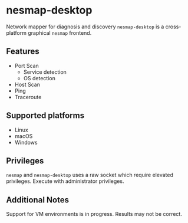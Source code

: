 # nesmap-desktop
Network mapper for diagnosis and discovery
`nesmap-desktop` is a cross-platform graphical `nesmap` frontend.

## Features
- Port Scan
    - Service detection
    - OS detection
- Host Scan
- Ping
- Traceroute

## Supported platforms
- Linux
- macOS
- Windows

## Privileges
`nesmap` and `nesmap-desktop` uses a raw socket which require elevated privileges.  Execute with administrator privileges.

## Additional Notes
Support for VM environments is in progress. Results may not be correct.
